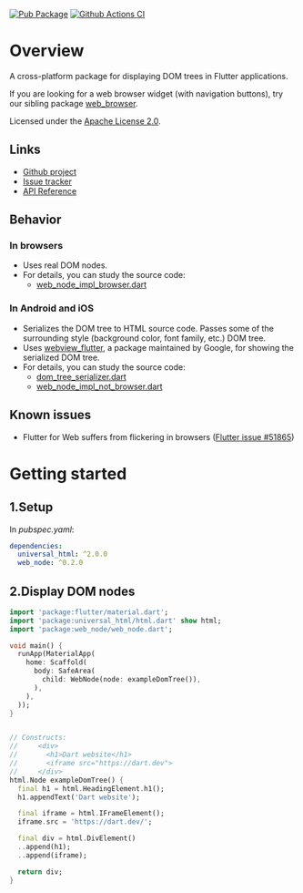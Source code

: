 [![Pub Package](https://img.shields.io/pub/v/web_node.svg)](https://pub.dartlang.org/packages/web_node)
[![Github Actions CI](https://github.com/dint-dev/web_node/workflows/Dart%20CI/badge.svg)](https://github.com/dint-dev/web_node/actions?query=workflow%3A%22Dart+CI%22)

# Overview
A cross-platform package for displaying DOM trees in Flutter applications.

If you are looking for a web browser widget (with navigation buttons), try our sibling package
[web_browser](https://pub.dev/packages/web_browser).

Licensed under the [Apache License 2.0](LICENSE).

## Links
  * [Github project](https://github.com/dint-dev/web_node)
  * [Issue tracker](https://github.com/dint-dev/web_node/issues)
  * [API Reference](https://pub.dev/documentation/web_node/latest/index.html)

## Behavior
### In browsers
  * Uses real DOM nodes.
  * For details, you can study the source code:
    * [web_node_impl_browser.dart](https://github.com/dint-dev/web_node/blob/master/lib/src/web_node_impl_browser.dart)

### In Android and iOS
  * Serializes the DOM tree to HTML source code. Passes some of the surrounding style (background
    color, font family, etc.) DOM tree.
  * Uses [webview_flutter](https://pub.dev/packages/webview_flutter), a package maintained by
    Google, for showing the serialized DOM tree.
  * For details, you can study the source code:
    * [dom_tree_serializer.dart](https://github.com/dint-dev/web_node/blob/master/lib/src/dom_tree_serializer.dart)
    * [web_node_impl_not_browser.dart](https://github.com/dint-dev/web_node/blob/master/lib/src/web_node_impl_not_browser.dart)

## Known issues
  * Flutter for Web suffers from flickering in browsers ([Flutter issue #51865](https://github.com/flutter/flutter/issues/51865))

# Getting started
## 1.Setup
In _pubspec.yaml_:
```yaml
dependencies:
  universal_html: ^2.0.0
  web_node: ^0.2.0
```

## 2.Display DOM nodes
```dart
import 'package:flutter/material.dart';
import 'package:universal_html/html.dart' show html;
import 'package:web_node/web_node.dart';

void main() {
  runApp(MaterialApp(
    home: Scaffold(
      body: SafeArea(
        child: WebNode(node: exampleDomTree()),
      ),
    ),
  ));
}


// Constructs:
//     <div>
//       <h1>Dart website</h1>
//       <iframe src="https://dart.dev">
//     </div>
html.Node exampleDomTree() {
  final h1 = html.HeadingElement.h1();
  h1.appendText('Dart website');

  final iframe = html.IFrameElement();
  iframe.src = 'https://dart.dev/';

  final div = html.DivElement()
  ..append(h1);
  ..append(iframe);

  return div;
}
```